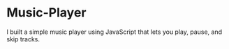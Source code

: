 # Music-Player
I built a simple music player using JavaScript that lets you play, pause, and skip tracks.
